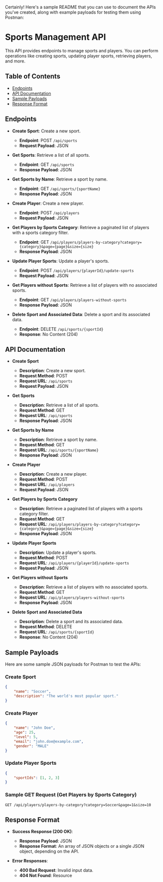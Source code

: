 Certainly! Here's a sample README that you can use to document the APIs you've created, along with example payloads for testing them using Postman:

# Sports Management API

This API provides endpoints to manage sports and players. You can perform operations like creating sports, updating player sports, retrieving players, and more.

## Table of Contents

- [Endpoints](#endpoints)
- [API Documentation](#api-documentation)
- [Sample Payloads](#sample-payloads)
- [Response Format](#response-format)

## Endpoints

- **Create Sport**: Create a new sport.

    - **Endpoint**: POST `/api/sports`
    - **Request Payload**: JSON

- **Get Sports**: Retrieve a list of all sports.

    - **Endpoint**: GET `/api/sports`
    - **Response Payload**: JSON

- **Get Sports by Name**: Retrieve a sport by name.

    - **Endpoint**: GET `/api/sports/{sportName}`
    - **Response Payload**: JSON

- **Create Player**: Create a new player.

    - **Endpoint**: POST `/api/players`
    - **Request Payload**: JSON

- **Get Players by Sports Category**: Retrieve a paginated list of players with a sports category filter.

    - **Endpoint**: GET `/api/players/players-by-category?category={category}&page={page}&size={size}`
    - **Response Payload**: JSON

- **Update Player Sports**: Update a player's sports.

    - **Endpoint**: POST `/api/players/{playerId}/update-sports`
    - **Request Payload**: JSON

- **Get Players without Sports**: Retrieve a list of players with no associated sports.

    - **Endpoint**: GET `/api/players/players-without-sports`
    - **Response Payload**: JSON

- **Delete Sport and Associated Data**: Delete a sport and its associated data.

    - **Endpoint**: DELETE `/api/sports/{sportId}`
    - **Response**: No Content (204)

## API Documentation

- **Create Sport**
    - **Description**: Create a new sport.
    - **Request Method**: POST
    - **Request URL**: `/api/sports`
    - **Request Payload**: JSON

- **Get Sports**
    - **Description**: Retrieve a list of all sports.
    - **Request Method**: GET
    - **Request URL**: `/api/sports`
    - **Response Payload**: JSON

- **Get Sports by Name**
    - **Description**: Retrieve a sport by name.
    - **Request Method**: GET
    - **Request URL**: `/api/sports/{sportName}`
    - **Response Payload**: JSON

- **Create Player**
    - **Description**: Create a new player.
    - **Request Method**: POST
    - **Request URL**: `/api/players`
    - **Request Payload**: JSON

- **Get Players by Sports Category**
    - **Description**: Retrieve a paginated list of players with a sports category filter.
    - **Request Method**: GET
    - **Request URL**: `/api/players/players-by-category?category={category}&page={page}&size={size}`
    - **Response Payload**: JSON

- **Update Player Sports**
    - **Description**: Update a player's sports.
    - **Request Method**: POST
    - **Request URL**: `/api/players/{playerId}/update-sports`
    - **Request Payload**: JSON

- **Get Players without Sports**
    - **Description**: Retrieve a list of players with no associated sports.
    - **Request Method**: GET
    - **Request URL**: `/api/players/players-without-sports`
    - **Response Payload**: JSON

- **Delete Sport and Associated Data**
    - **Description**: Delete a sport and its associated data.
    - **Request Method**: DELETE
    - **Request URL**: `/api/sports/{sportId}`
    - **Response**: No Content (204)

## Sample Payloads

Here are some sample JSON payloads for Postman to test the APIs:

### Create Sport
```json
{
    "name": "Soccer",
    "description": "The world's most popular sport."
}
```

### Create Player
```json
{
    "name": "John Doe",
    "age": 25,
    "level": 5,
    "email": "john.doe@example.com",
    "gender": "MALE"
}
```

### Update Player Sports
```json
{
    "sportIds": [1, 2, 3]
}
```

### Sample GET Request (Get Players by Sports Category)
```
GET /api/players/players-by-category?category=Soccer&page=1&size=10
```

## Response Format

- **Success Response (200 OK)**:
    - **Response Payload**: JSON
    - **Response Format**: An array of JSON objects or a single JSON object, depending on the API.

- **Error Responses**:
    - **400 Bad Request**: Invalid input data.
    - **404 Not Found**: Resource